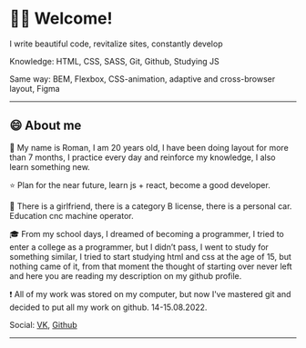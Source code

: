 # 🙋‍♂ Welcome!
I write beautiful code, revitalize sites, constantly develop

Knowledge: HTML, CSS, SASS, Git, Github, Studying JS

Same way: BEM, Flexbox, CSS-animation, adaptive and cross-browser layout, Figma
___

## 😄 About me

🚶 My name is Roman, I am 20 years old, I have been doing layout for more than 7 months, I practice every day and reinforce my knowledge, I also learn something new.

⭐ Plan for the near future, learn js + react, become a good developer.

🌟 There is a girlfriend, there is a category B license, there is a personal car. Education cnc machine operator.

🎓 From my school days, I dreamed of becoming a programmer, I tried to enter a college as a programmer, but I didn’t pass, I went to study for something similar, I tried to start studying html and css at the age of 15, but nothing came of it, from that moment the thought of starting over never left and here you are reading my description on my github profile.

❗ All of my work was stored on my computer, but now I've mastered git and decided to put all my work on github. 14-15.08.2022.

Social: [VK](https://vk.com/romantsapko), [Github](https://github.com/Tvenkk)
___
